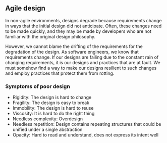## Agile design

In non-agile environments, designs degrade because requirements change in ways that the initial design did not anticipate. Often, these changes need to be made quickly, and they may be made by developers who are not familiar with the original design philosophy.

However, we cannot blame the drifting of the requirements for the degradation of the design. As software engineers, we know that requirements change. If our designs are failing due to the constant rain of changing requirements, it is our designs and practices that are at fault. We must somehow find a way to make our designs resilient to such changes and employ practices that protect them from rotting.

### Symptoms of poor design

- Rigidity: The design is hard to change
- Fragility: The design is easy to break
- Immobility: The design is hard to reuse
- Viscosity: It is hard to do the right thing
- Needless complexity: Overdesign
- Needless repetition: Design contains repeating structures that could be unified under a single abstraction
- Opacity: Hard to read and understand, does not express its intent well

